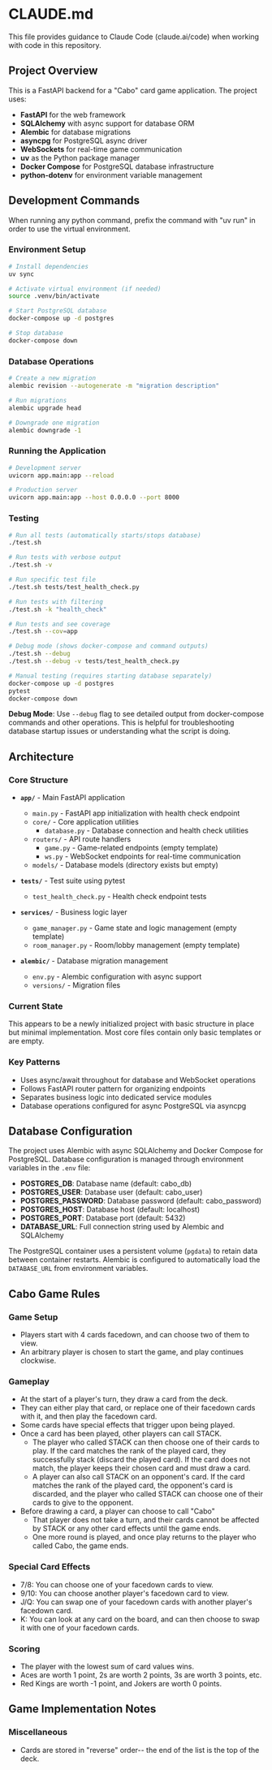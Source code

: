 # CLAUDE.md

This file provides guidance to Claude Code (claude.ai/code) when working with code in this repository.

## Project Overview

This is a FastAPI backend for a "Cabo" card game application. The project uses:

- **FastAPI** for the web framework
- **SQLAlchemy** with async support for database ORM
- **Alembic** for database migrations
- **asyncpg** for PostgreSQL async driver
- **WebSockets** for real-time game communication
- **uv** as the Python package manager
- **Docker Compose** for PostgreSQL database infrastructure
- **python-dotenv** for environment variable management

## Development Commands

When running any python command, prefix the command with "uv run" in order to use the virtual environment.

### Environment Setup

```bash
# Install dependencies
uv sync

# Activate virtual environment (if needed)
source .venv/bin/activate

# Start PostgreSQL database
docker-compose up -d postgres

# Stop database
docker-compose down
```

### Database Operations

```bash
# Create a new migration
alembic revision --autogenerate -m "migration description"

# Run migrations
alembic upgrade head

# Downgrade one migration
alembic downgrade -1
```

### Running the Application

```bash
# Development server
uvicorn app.main:app --reload

# Production server
uvicorn app.main:app --host 0.0.0.0 --port 8000
```

### Testing

```bash
# Run all tests (automatically starts/stops database)
./test.sh

# Run tests with verbose output
./test.sh -v

# Run specific test file
./test.sh tests/test_health_check.py

# Run tests with filtering
./test.sh -k "health_check"

# Run tests and see coverage
./test.sh --cov=app

# Debug mode (shows docker-compose and command outputs)
./test.sh --debug
./test.sh --debug -v tests/test_health_check.py

# Manual testing (requires starting database separately)
docker-compose up -d postgres
pytest
docker-compose down
```

**Debug Mode**: Use `--debug` flag to see detailed output from docker-compose commands and other operations. This is helpful for troubleshooting database startup issues or understanding what the script is doing.

## Architecture

### Core Structure

- **`app/`** - Main FastAPI application

  - `main.py` - FastAPI app initialization with health check endpoint
  - `core/` - Core application utilities
    - `database.py` - Database connection and health check utilities
  - `routers/` - API route handlers
    - `game.py` - Game-related endpoints (empty template)
    - `ws.py` - WebSocket endpoints for real-time communication
  - `models/` - Database models (directory exists but empty)

- **`tests/`** - Test suite using pytest

  - `test_health_check.py` - Health check endpoint tests

- **`services/`** - Business logic layer

  - `game_manager.py` - Game state and logic management (empty template)
  - `room_manager.py` - Room/lobby management (empty template)

- **`alembic/`** - Database migration management
  - `env.py` - Alembic configuration with async support
  - `versions/` - Migration files

### Current State

This appears to be a newly initialized project with basic structure in place but minimal implementation. Most core files contain only basic templates or are empty.

### Key Patterns

- Uses async/await throughout for database and WebSocket operations
- Follows FastAPI router pattern for organizing endpoints
- Separates business logic into dedicated service modules
- Database operations configured for async PostgreSQL via asyncpg

## Database Configuration

The project uses Alembic with async SQLAlchemy and Docker Compose for PostgreSQL. Database configuration is managed through environment variables in the `.env` file:

- **POSTGRES_DB**: Database name (default: cabo_db)
- **POSTGRES_USER**: Database user (default: cabo_user)
- **POSTGRES_PASSWORD**: Database password (default: cabo_password)
- **POSTGRES_HOST**: Database host (default: localhost)
- **POSTGRES_PORT**: Database port (default: 5432)
- **DATABASE_URL**: Full connection string used by Alembic and SQLAlchemy

The PostgreSQL container uses a persistent volume (`pgdata`) to retain data between container restarts. Alembic is configured to automatically load the `DATABASE_URL` from environment variables.

## Cabo Game Rules

### Game Setup

- Players start with 4 cards facedown, and can choose two of them to view.
- An arbitrary player is chosen to start the game, and play continues clockwise.

### Gameplay

- At the start of a player's turn, they draw a card from the deck.
- They can either play that card, or replace one of their facedown cards with it, and then play the facedown card.
- Some cards have special effects that trigger upon being played.
- Once a card has been played, other players can call STACK.
  - The player who called STACK can then choose one of their cards to play. If the card matches the rank of the played card, they successfully stack (discard the played card). If the card does not match, the player keeps their chosen card and must draw a card.
  - A player can also call STACK on an opponent's card. If the card matches the rank of the played card, the opponent's card is discarded, and the player who called STACK can choose one of their cards to give to the opponent.
- Before drawing a card, a player can choose to call "Cabo"
  - That player does not take a turn, and their cards cannot be affected by STACK or any other card effects until the game ends.
  - One more round is played, and once play returns to the player who called Cabo, the game ends.

### Special Card Effects

- 7/8: You can choose one of your facedown cards to view.
- 9/10: You can choose another player's facedown card to view.
- J/Q: You can swap one of your facedown cards with another player's facedown card.
- K: You can look at any card on the board, and can then choose to swap it with one of your facedown cards.

### Scoring

- The player with the lowest sum of card values wins.
- Aces are worth 1 point, 2s are worth 2 points, 3s are worth 3 points, etc.
- Red Kings are worth -1 point, and Jokers are worth 0 points.

## Game Implementation Notes

### Miscellaneous

- Cards are stored in "reverse" order-- the end of the list is the top of the deck.
